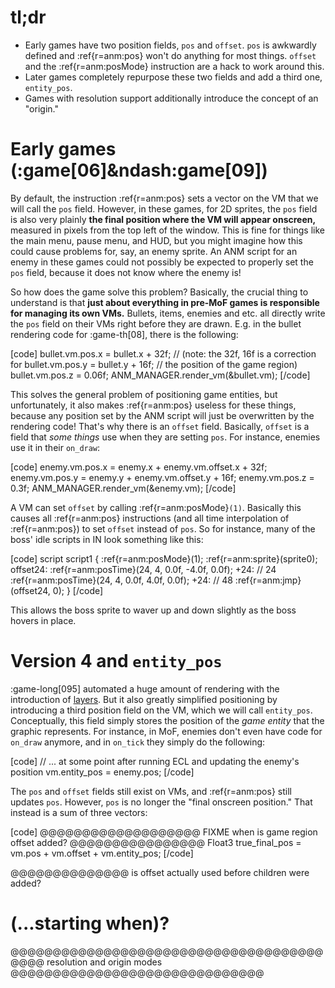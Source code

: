 

# tl;dr

* Early games have two position fields, `pos` and `offset`.  `pos` is awkwardly defined and :ref{r=anm:pos} won't do anything for most things. `offset` and the :ref{r=anm:posMode} instruction are a hack to work around this.
* Later games completely repurpose these two fields and add a third one, `entity_pos`.
* Games with resolution support additionally introduce the concept of an "origin."

# Early games (:game[06]&ndash:game[09])

By default, the instruction :ref{r=anm:pos} sets a vector on the VM that we will call the `pos` field.  However, in these games, for 2D sprites, the `pos` field is also very plainly **the final position where the VM will appear onscreen,** measured in pixels from the top left of the window.  This is fine for things like the main menu, pause menu, and HUD, but you might imagine how this could cause problems for, say, an enemy sprite.  An ANM script for an enemy in these games could not possibly be expected to properly set the `pos` field, because it does not know where the enemy is!

So how does the game solve this problem?  Basically, the crucial thing to understand is that **just about everything in pre-MoF games is responsible for managing its own VMs.**  Bullets, items, enemies and etc. all directly write the `pos` field on their VMs right before they are drawn. E.g. in the bullet rendering code for :game-th[08], there is the following:

[code]
  bullet.vm.pos.x = bullet.x + 32f;  // (note: the 32f, 16f is a correction for
  bullet.vm.pos.y = bullet.y + 16f;  //  the position of the game region)
  bullet.vm.pos.z = 0.06f;
  ANM_MANAGER.render_vm(&bullet.vm);
[/code]

This solves the general problem of positioning game entities, but unfortunately, it also makes :ref{r=anm:pos} useless for these things, because any position set by the ANM script will just be overwritten by the rendering code!  That's why there is an `offset` field.  Basically, `offset` is a field that *some things* use when they are setting `pos`.  For instance, enemies use it in their `on_draw`:

[code]
  enemy.vm.pos.x = enemy.x + enemy.vm.offset.x + 32f;
  enemy.vm.pos.y = enemy.y + enemy.vm.offset.y + 16f;
  enemy.vm.pos.z = 0.3f;
  ANM_MANAGER.render_vm(&enemy.vm);
[/code]

A VM can set `offset` by calling :ref{r=anm:posMode}`(1)`.  Basically this causes all :ref{r=anm:pos} instructions (and all time interpolation of :ref{r=anm:pos}) to set `offset` instead of `pos`.  So for instance, many of the boss' idle scripts in IN look something like this:

[code]
script script1 {
    :ref{r=anm:posMode}(1);
    :ref{r=anm:sprite}(sprite0);
offset24:
    :ref{r=anm:posTime}(24, 4, 0.0f, -4.0f, 0.0f);
+24: // 24
    :ref{r=anm:posTime}(24, 4, 0.0f, 4.0f, 0.0f);
+24: // 48
    :ref{r=anm:jmp}(offset24, 0);
}
[/code]

This allows the boss sprite to waver up and down slightly as the boss hovers in place.

# Version 4 and `entity_pos`

:game-long[095] automated a huge amount of rendering with the introduction of [layers](#/anm/ontick-ondraw).  But it also greatly simplified positioning by introducing a third position field on the VM, which we will call `entity_pos`.  Conceptually, this field simply stores the position of the *game entity* that the graphic represents.  For instance, in MoF, enemies don't even have code for `on_draw` anymore, and in `on_tick` they simply do the following:

[code]
// ... at some point after running ECL and updating the enemy's position
vm.entity_pos = enemy.pos;
[/code]

The `pos` and `offset` fields still exist on VMs, and :ref{r=anm:pos} still updates `pos`.  However, `pos` is no longer the "final onscreen position."  That instead is a sum of three vectors:

[code]
@@@@@@@@@@@@@@@@@@@ FIXME  when is game region offset added? @@@@@@@@@@@@@@@@
Float3 true_final_pos = vm.pos + vm.offset + vm.entity_pos;
[/code]

<!----- NOTE:  SA+0x456430  is a function that sets pos_3 to the input pos plus (32+192, 16, 0) on a VM and all of its children ----->

@@@@@@@@@@@@@@ is offset actually used before children were added?

# (...starting when)?

@@@@@@@@@@@@@@@@@@@@@@@@@@@@@@@@@@@@@@@@@ resolution and origin modes @@@@@@@@@@@@@@@@@@@@@@@@@@@@@@
